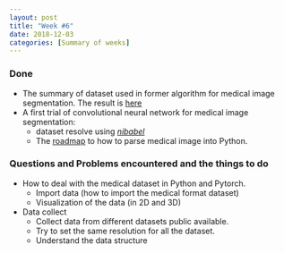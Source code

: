```yaml
---
layout: post
title: "Week #6"
date: 2018-12-03
categories: [Summary of weeks]
---
```


### Done

* The summary of dataset used in former algorithm for medical image segmentation. The result is [here](https://drive.google.com/file/d/1la5dfzOgthHWVfIjDh3iWICfKJUqDOiI/view?usp=sharing)
* A first trial of convolutional neural network for medical image segmentation:
  * dataset resolve using [*nibabel*](http://nipy.org/nibabel/)
  * The [roadmap](https://xysong1201.github.io/study%20notes/2018/12/05/road-map-parse-name/) to how to parse medical image into Python.

### Questions and Problems encountered and the things to do
* How to deal with the medical dataset in Python and Pytorch.
  * Import data (how to import the medical format dataset)
  * Visualization of the data (in 2D and 3D)
* Data collect
  * Collect data from different datasets public available.
  * Try to set the same resolution for all the dataset.
  * Understand the data structure
